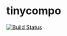 # tinycompo

[![Build Status](https://travis-ci.org/vlanore/tinycompo.svg?branch=master)](https://travis-ci.org/vlanore/tinycompo)
